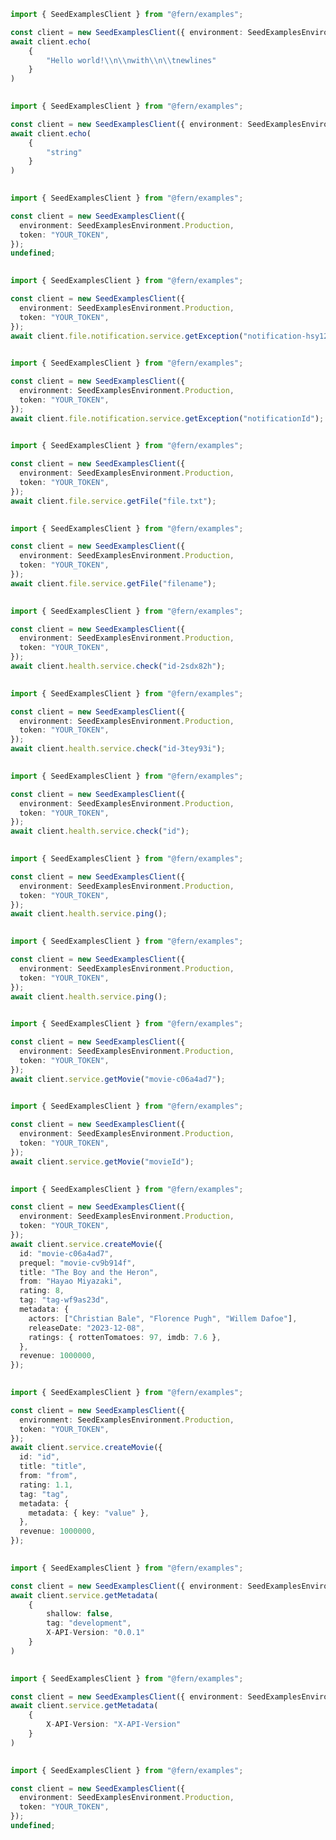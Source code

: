 ```typescript
import { SeedExamplesClient } from "@fern/examples";

const client = new SeedExamplesClient({ environment: SeedExamplesEnvironment.Production, token: "YOUR_TOKEN" });        
await client.echo(
	{
		"Hello world!\\n\\nwith\\n\\tnewlines"
	}
)
 
```                        


```typescript
import { SeedExamplesClient } from "@fern/examples";

const client = new SeedExamplesClient({ environment: SeedExamplesEnvironment.Production, token: "YOUR_TOKEN" });        
await client.echo(
	{
		"string"
	}
)
 
```                        


```typescript
import { SeedExamplesClient } from "@fern/examples";

const client = new SeedExamplesClient({
  environment: SeedExamplesEnvironment.Production,
  token: "YOUR_TOKEN",
});
undefined;
 
```                        


```typescript
import { SeedExamplesClient } from "@fern/examples";

const client = new SeedExamplesClient({
  environment: SeedExamplesEnvironment.Production,
  token: "YOUR_TOKEN",
});
await client.file.notification.service.getException("notification-hsy129x");
 
```                        


```typescript
import { SeedExamplesClient } from "@fern/examples";

const client = new SeedExamplesClient({
  environment: SeedExamplesEnvironment.Production,
  token: "YOUR_TOKEN",
});
await client.file.notification.service.getException("notificationId");
 
```                        


```typescript
import { SeedExamplesClient } from "@fern/examples";

const client = new SeedExamplesClient({
  environment: SeedExamplesEnvironment.Production,
  token: "YOUR_TOKEN",
});
await client.file.service.getFile("file.txt");
 
```                        


```typescript
import { SeedExamplesClient } from "@fern/examples";

const client = new SeedExamplesClient({
  environment: SeedExamplesEnvironment.Production,
  token: "YOUR_TOKEN",
});
await client.file.service.getFile("filename");
 
```                        


```typescript
import { SeedExamplesClient } from "@fern/examples";

const client = new SeedExamplesClient({
  environment: SeedExamplesEnvironment.Production,
  token: "YOUR_TOKEN",
});
await client.health.service.check("id-2sdx82h");
 
```                        


```typescript
import { SeedExamplesClient } from "@fern/examples";

const client = new SeedExamplesClient({
  environment: SeedExamplesEnvironment.Production,
  token: "YOUR_TOKEN",
});
await client.health.service.check("id-3tey93i");
 
```                        


```typescript
import { SeedExamplesClient } from "@fern/examples";

const client = new SeedExamplesClient({
  environment: SeedExamplesEnvironment.Production,
  token: "YOUR_TOKEN",
});
await client.health.service.check("id");
 
```                        


```typescript
import { SeedExamplesClient } from "@fern/examples";

const client = new SeedExamplesClient({
  environment: SeedExamplesEnvironment.Production,
  token: "YOUR_TOKEN",
});
await client.health.service.ping();
 
```                        


```typescript
import { SeedExamplesClient } from "@fern/examples";

const client = new SeedExamplesClient({
  environment: SeedExamplesEnvironment.Production,
  token: "YOUR_TOKEN",
});
await client.health.service.ping();
 
```                        


```typescript
import { SeedExamplesClient } from "@fern/examples";

const client = new SeedExamplesClient({
  environment: SeedExamplesEnvironment.Production,
  token: "YOUR_TOKEN",
});
await client.service.getMovie("movie-c06a4ad7");
 
```                        


```typescript
import { SeedExamplesClient } from "@fern/examples";

const client = new SeedExamplesClient({
  environment: SeedExamplesEnvironment.Production,
  token: "YOUR_TOKEN",
});
await client.service.getMovie("movieId");
 
```                        


```typescript
import { SeedExamplesClient } from "@fern/examples";

const client = new SeedExamplesClient({
  environment: SeedExamplesEnvironment.Production,
  token: "YOUR_TOKEN",
});
await client.service.createMovie({
  id: "movie-c06a4ad7",
  prequel: "movie-cv9b914f",
  title: "The Boy and the Heron",
  from: "Hayao Miyazaki",
  rating: 8,
  tag: "tag-wf9as23d",
  metadata: {
    actors: ["Christian Bale", "Florence Pugh", "Willem Dafoe"],
    releaseDate: "2023-12-08",
    ratings: { rottenTomatoes: 97, imdb: 7.6 },
  },
  revenue: 1000000,
});
 
```                        


```typescript
import { SeedExamplesClient } from "@fern/examples";

const client = new SeedExamplesClient({
  environment: SeedExamplesEnvironment.Production,
  token: "YOUR_TOKEN",
});
await client.service.createMovie({
  id: "id",
  title: "title",
  from: "from",
  rating: 1.1,
  tag: "tag",
  metadata: {
    metadata: { key: "value" },
  },
  revenue: 1000000,
});
 
```                        


```typescript
import { SeedExamplesClient } from "@fern/examples";

const client = new SeedExamplesClient({ environment: SeedExamplesEnvironment.Production, token: "YOUR_TOKEN" });        
await client.service.getMetadata(
	{
		shallow: false,
		tag: "development",
		X-API-Version: "0.0.1"
	}
)
 
```                        


```typescript
import { SeedExamplesClient } from "@fern/examples";

const client = new SeedExamplesClient({ environment: SeedExamplesEnvironment.Production, token: "YOUR_TOKEN" });        
await client.service.getMetadata(
	{
		X-API-Version: "X-API-Version"
	}
)
 
```                        


```typescript
import { SeedExamplesClient } from "@fern/examples";

const client = new SeedExamplesClient({
  environment: SeedExamplesEnvironment.Production,
  token: "YOUR_TOKEN",
});
undefined;
 
```                        


